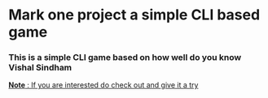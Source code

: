 # Mark one project a simple CLI based game 

### This is a simple CLI game based on how well do you know Vishal Sindham


[**Note** : If you are interested do check out and give it a try ](https://replit.com/@VishalSindham?embed=1&output=1)
